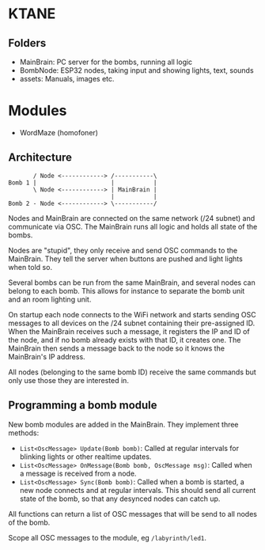 # KTANE

## Folders
- MainBrain: PC server for the bombs, running all logic
- BombNode: ESP32 nodes, taking input and showing lights, text, sounds
- assets: Manuals, images etc.


# Modules
- WordMaze (homofoner)

## Architecture

```
       / Node <------------> /-----------\
Bomb 1 |                     |           |
       \ Node <------------> | MainBrain |
                             |           |
Bomb 2 - Node <------------> \-----------/
````


Nodes and MainBrain are connected on the same network (/24 subnet) and communicate via OSC. The MainBrain runs all logic and holds all state of the bombs.

Nodes are "stupid", they only receive and send OSC commands to the MainBrain. They tell the server when buttons are pushed and light lights when told so. 

Several bombs can be run from the same MainBrain, and several nodes can belong to each bomb. This allows for instance to separate the bomb unit and an room lighting unit.

On startup each node connects to the WiFi network and starts sending OSC messages to all devices on the /24 subnet containing their pre-assigned ID. When the MainBrain receives such a message, it registers the IP and ID of the node, and if no bomb already exists with that ID, it creates one. The MainBrain then sends a message back to the node so it knows the MainBrain's IP address.

All nodes (belonging to the same bomb ID) receive the same commands but only use those they are interested in. 


## Programming a bomb module
New bomb modules are added in the MainBrain. They implement three methods:
- `List<OscMessage> Update(Bomb bomb)`: Called at regular intervals for blinking lights or other realtime updates.
- `List<OscMessage> OnMessage(Bomb bomb, OscMessage msg)`: Called when a message is received from a node.
- `List<OscMessage> Sync(Bomb bomb)`: Called when a bomb is started, a new node connects and at regular intervals. This should send all current state of the bomb, so that any desynced nodes can catch up.

All functions can return a list of OSC messages that will be send to all nodes of the bomb.

Scope all OSC messages to the module, eg `/labyrinth/led1`.

